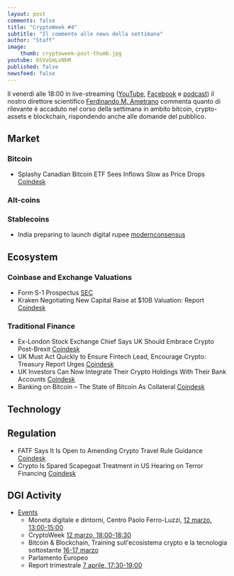 ```yaml
---
layout: post
comments: false
title: "CryptoWeek #4"
subtitle: "Il commento alle news della settimana" 
author: "Staff"
image:
    thumb: cryptoweek-post-thumb.jpg
youtube: 6SVoSmLxNhM
published: false
newsfeed: false
---
```


Il venerdì alle 18:00 in live-streaming
([YouTube](https://www.youtube.com/watch?v=6SVoSmLxNhM&list=PLTLa2tRY91LI9MN6-_ai0J6jTRcY8znDc&index=1),
[Facebook](https://www.facebook.com/DigitalGoldInstitute)
e [podcast](https://podcast.dgi.io/))
il nostro direttore scientifico [Ferdinando M. Ametrano](https://www.ametrano.net)
commenta quanto di rilevante è accaduto nel corso della settimana
in ambito bitcoin, crypto-assets e blockchain,
rispondendo anche alle domande del pubblico.

<div id="buzzsprout-player-8035698"></div><script src="https://www.buzzsprout.com/1686991/8035698-cryptoweek-3-26-febbraio-2021.js?container_id=buzzsprout-player-8035698&player=small" type="text/javascript" charset="utf-8"></script>

## Market

### Bitcoin

- Splashy Canadian Bitcoin ETF Sees Inflows Slow as Price Drops [Coindesk](https://www.coindesk.com/canada-purpose-bitcoin-etf-inflows-slow)

### Alt-coins

### Stablecoins

- India preparing to launch digital rupee [modernconsensus](https://modernconsensus.com/regulation/india-preparing-to-launch-digital-rupee/)

## Ecosystem

### Coinbase and Exchange Valuations

- Form S-1 Prospectus [SEC](https://www.sec.gov/Archives/edgar/data/1679788/000162828021003168/coinbaseglobalincs-1.htm)
- Kraken Negotiating New Capital Raise at $10B Valuation: Report [Coindesk](https://www.coindesk.com/kraken-exchange-capital-raise)

### Traditional Finance

- Ex-London Stock Exchange Chief Says UK Should Embrace Crypto Post-Brexit [Coindesk](https://www.coindesk.com/ex-london-stock-exchange-chief-says-uk-should-embrace-crypto-post-brexit)
- UK Must Act Quickly to Ensure Fintech Lead, Encourage Crypto: Treasury Report Urges [Coindesk](https://www.coindesk.com/uk-must-act-quickly-to-ensure-fintech-lead-encourage-crypto-treasury-report-urges)
- UK Investors Can Now Integrate Their Crypto Holdings With Their Bank Accounts [Coindesk](https://www.coindesk.com/uk-investors-can-now-integrate-their-crypto-holdings-with-their-bank-accounts)
- Banking on Bitcoin – The State of Bitcoin As Collateral [Coindesk](https://www.coindesk.com/research/reports/arcane-research-banking-on-bitcoin-the-state-of-bitcoin-as-collateral)

## Technology

## Regulation

- FATF Says It Is Open to Amending Crypto Travel Rule Guidance [Coindesk](https://www.coindesk.com/fatf-says-it-is-open-to-amending-crypto-travel-rule-guidance)
- Crypto Is Spared Scapegoat Treatment in US Hearing on Terror Financing [Coindesk](https://www.coindesk.com/crypto-is-spared-scapegoat-treatment-in-us-hearing-on-terror-financing)

## DGI Activity

- [Events](https://dgi.io/events/)
  - Moneta digitale e dintorni,
    Centro Paolo Ferro-Luzzi,
    [12 marzo, 13:00-15:00](https://dgi.io/docs/20210312-webinar-moneta-digitale-e-dintorni.pdf)
  - CryptoWeek
    [12 marzo, 18:00-18:30](https://dgi.io/cryptoweek)
  - Bitcoin & Blockchain,
    Training sull'ecosistema crypto e la tecnologia sottostante
    [16-17 marzo](https://dgi.io/workshop/)
  - Parlamento Europeo
  - Report trimestrale
    [7 aprile, 17:30-19:00](https://dgi.io/workshop/)
